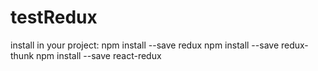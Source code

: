 # testRedux
install in your project:
npm install --save redux
npm install --save redux-thunk
npm install --save react-redux